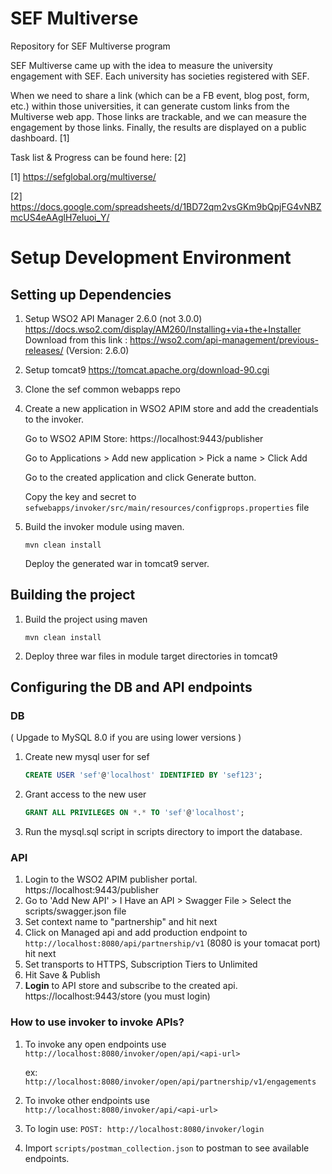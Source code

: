# SEF Multiverse
Repository for SEF Multiverse program

SEF Multiverse came up with the idea to measure the university engagement with SEF. Each university has societies registered with SEF.

When we need to share a link (which can be a FB event, blog post, form, etc.) within those universities, it can generate custom links from the Multiverse web app. Those links are trackable, and we can measure the engagement by those links.
Finally, the results are displayed on a public dashboard. [1]

Task list & Progress can be found here: [2]

[1] https://sefglobal.org/multiverse/

[2] https://docs.google.com/spreadsheets/d/1BD72qm2vsGKm9bQpjFG4vNBZmcUS4eAAglH7eIuoi_Y/

# Setup Development Environment

## Setting up Dependencies
1. Setup WSO2 API Manager 2.6.0  (not 3.0.0)
https://docs.wso2.com/display/AM260/Installing+via+the+Installer
Download from this link : https://wso2.com/api-management/previous-releases/ (Version: 2.6.0) 
2. Setup tomcat9 https://tomcat.apache.org/download-90.cgi
3. Clone the sef common webapps repo 
4. Create a new application in WSO2 APIM store and add the creadentials to the invoker.
    
    Go to WSO2 APIM Store: https://localhost:9443/publisher
    
    Go to Applications > Add new application > Pick a name > Click Add
    
    Go to the created application and click Generate button.
    
    Copy the key and secret to `sefwebapps/invoker/src/main/resources/configprops.properties` file
    
5. Build the invoker module using maven.
    ```$xslt
    mvn clean install
    ``` 
    Deploy the generated war in tomcat9 server.

## Building the project

1. Build the project using maven
    ```$xslt
    mvn clean install
    ```
2. Deploy three war files in module target directories in tomcat9

## Configuring the DB and API endpoints

### DB

( Upgade to MySQL 8.0 if you are using lower versions )

1. Create new mysql user for sef
    ```sql
    CREATE USER 'sef'@'localhost' IDENTIFIED BY 'sef123';
    ```
2. Grant access to the new user
    ```sql
    GRANT ALL PRIVILEGES ON *.* TO 'sef'@'localhost';
    ```
3. Run the mysql.sql script in scripts directory to import the database.


### API
1. Login to the WSO2 APIM publisher portal. https://localhost:9443/publisher
2. Go to 'Add New API' > I Have an API > Swagger File > Select the scripts/swagger.json file
3. Set context name to "partnership" and hit next
4. Click on Managed api and add production endpoint to `http://localhost:8080/api/partnership/v1` 
    (8080 is your tomacat port) hit next
5. Set transports to HTTPS, Subscription Tiers to Unlimited
6. Hit Save & Publish
7. **Login** to API store and subscribe to the created api. https://localhost:9443/store (you must login)


### How to use invoker to invoke APIs?
1. To invoke any open endpoints use `http://localhost:8080/invoker/open/api/<api-url>`

    ex: `http://localhost:8080/invoker/open/api/partnership/v1/engagements`
    
2. To invoke other endpoints use `http://localhost:8080/invoker/api/<api-url>`
3. To login use:
    `POST: http://localhost:8080/invoker/login`
4. Import  `scripts/postman_collection.json` to postman to see available endpoints.    
